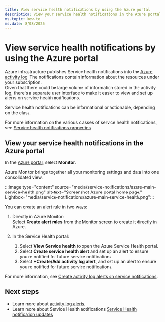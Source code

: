 ```yaml
---
title: View service health notifications by using the Azure portal
description: View your service health notifications in the Azure portal. The Azure infrastructure publishes Service health notifications into the Azure activity log.
ms.topic: how-to
ms.date: 8/08/2025
---
```


# View service health notifications by using the Azure portal

Azure infrastructure publishes Service health notifications into the [Azure activity log](../azure-monitor/essentials/platform-logs-overview.md). The notifications contain information about the resources under your subscription.<br> 
Given that there could be large volume of information stored in the activity log, there's a separate user interface to make it easier to view and set up alerts on service health notifications.

Service health notifications can be informational or actionable, depending on the class.

For more information on the various classes of service health notifications, see [Service health notifications properties](service-health-notifications-properties.md).

## View your service health notifications in the Azure portal

In the [Azure portal](https://portal.azure.com), select **Monitor**.


Azure Monitor brings together all your monitoring settings and data into one consolidated view.

:::image type="content" source="media/service-notifications/azure-main-service-health.png" alt-text="Screenshot Azure portal home page."  Lightbox="media/service-notifications/azure-main-service-health.png":::

You can create an alert rule in two ways:<br>

1. Directly in Azure Monitor:<br>
    Select **Create alert rules** from the Monitor screen to create it directly in Azure.<br> 
        
1. In the Service Health portal:
    1. Select **View Service health** to open the Azure Service Health portal.<br>
    2. Select **Create service health alert**  and set up an alert to ensure you're notified for future service notifications.<br>
    3. Select **+Create/Add activity log alert**, and set up an alert to ensure you're notified for future service notifications.<br>        
 
For more information, see [Create activity log alerts on service notifications](./alerts-activity-log-service-notifications-portal.md).


## Next steps

* Learn more about [activity log alerts](/azure/azure-monitor/alerts/alerts-types).
* Learn more about Service Health notifications [Service Health notification updates](service-health-notifications-properties.md)
